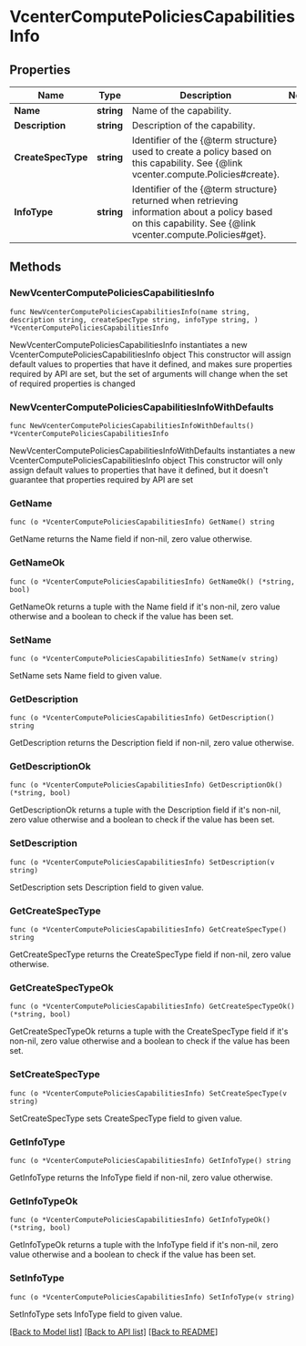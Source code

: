 # VcenterComputePoliciesCapabilitiesInfo

## Properties

Name | Type | Description | Notes
------------ | ------------- | ------------- | -------------
**Name** | **string** | Name of the capability. | 
**Description** | **string** | Description of the capability. | 
**CreateSpecType** | **string** | Identifier of the {@term structure} used to create a policy based on this capability. See {@link vcenter.compute.Policies#create}. | 
**InfoType** | **string** | Identifier of the {@term structure} returned when retrieving information about a policy based on this capability. See {@link vcenter.compute.Policies#get}. | 

## Methods

### NewVcenterComputePoliciesCapabilitiesInfo

`func NewVcenterComputePoliciesCapabilitiesInfo(name string, description string, createSpecType string, infoType string, ) *VcenterComputePoliciesCapabilitiesInfo`

NewVcenterComputePoliciesCapabilitiesInfo instantiates a new VcenterComputePoliciesCapabilitiesInfo object
This constructor will assign default values to properties that have it defined,
and makes sure properties required by API are set, but the set of arguments
will change when the set of required properties is changed

### NewVcenterComputePoliciesCapabilitiesInfoWithDefaults

`func NewVcenterComputePoliciesCapabilitiesInfoWithDefaults() *VcenterComputePoliciesCapabilitiesInfo`

NewVcenterComputePoliciesCapabilitiesInfoWithDefaults instantiates a new VcenterComputePoliciesCapabilitiesInfo object
This constructor will only assign default values to properties that have it defined,
but it doesn't guarantee that properties required by API are set

### GetName

`func (o *VcenterComputePoliciesCapabilitiesInfo) GetName() string`

GetName returns the Name field if non-nil, zero value otherwise.

### GetNameOk

`func (o *VcenterComputePoliciesCapabilitiesInfo) GetNameOk() (*string, bool)`

GetNameOk returns a tuple with the Name field if it's non-nil, zero value otherwise
and a boolean to check if the value has been set.

### SetName

`func (o *VcenterComputePoliciesCapabilitiesInfo) SetName(v string)`

SetName sets Name field to given value.


### GetDescription

`func (o *VcenterComputePoliciesCapabilitiesInfo) GetDescription() string`

GetDescription returns the Description field if non-nil, zero value otherwise.

### GetDescriptionOk

`func (o *VcenterComputePoliciesCapabilitiesInfo) GetDescriptionOk() (*string, bool)`

GetDescriptionOk returns a tuple with the Description field if it's non-nil, zero value otherwise
and a boolean to check if the value has been set.

### SetDescription

`func (o *VcenterComputePoliciesCapabilitiesInfo) SetDescription(v string)`

SetDescription sets Description field to given value.


### GetCreateSpecType

`func (o *VcenterComputePoliciesCapabilitiesInfo) GetCreateSpecType() string`

GetCreateSpecType returns the CreateSpecType field if non-nil, zero value otherwise.

### GetCreateSpecTypeOk

`func (o *VcenterComputePoliciesCapabilitiesInfo) GetCreateSpecTypeOk() (*string, bool)`

GetCreateSpecTypeOk returns a tuple with the CreateSpecType field if it's non-nil, zero value otherwise
and a boolean to check if the value has been set.

### SetCreateSpecType

`func (o *VcenterComputePoliciesCapabilitiesInfo) SetCreateSpecType(v string)`

SetCreateSpecType sets CreateSpecType field to given value.


### GetInfoType

`func (o *VcenterComputePoliciesCapabilitiesInfo) GetInfoType() string`

GetInfoType returns the InfoType field if non-nil, zero value otherwise.

### GetInfoTypeOk

`func (o *VcenterComputePoliciesCapabilitiesInfo) GetInfoTypeOk() (*string, bool)`

GetInfoTypeOk returns a tuple with the InfoType field if it's non-nil, zero value otherwise
and a boolean to check if the value has been set.

### SetInfoType

`func (o *VcenterComputePoliciesCapabilitiesInfo) SetInfoType(v string)`

SetInfoType sets InfoType field to given value.



[[Back to Model list]](../README.md#documentation-for-models) [[Back to API list]](../README.md#documentation-for-api-endpoints) [[Back to README]](../README.md)


